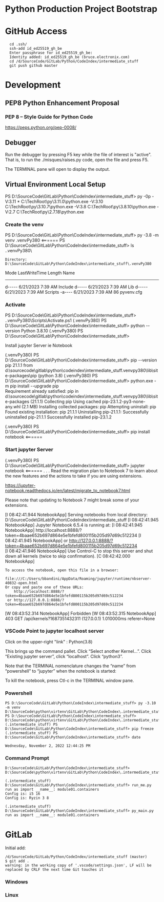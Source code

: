 # Python Production Project Bootstrap

# GitHub Access
```
  cd .ssh/
  ssh-add id_ed25519_gh_be
  Enter passphrase for id_ed25519_gh_be:
  Identity added: id_ed25519_gh_be (bruce.electronix.com)
  cd /d/SourceCode/GitLab/Python/CodeIndex/intermediate_stuff
  git push github master
```

# Development 
## PEP8 Python Enhancement Proposal
### PEP 8 – Style Guide for Python Code
https://peps.python.org/pep-0008/

## Debugger
Run the debugger by pressing F5 key while the file of interest is "active".
That is, to run the ./misques/raises.py code, open the file and press F5.

The TERMINAL pane will open to display the output.

## Virtual Environment Local Setup


PS D:\SourceCode\GitLab\Python\CodeIndex\intermediate_stuff> py -0p
 -V:3.11 *        C:\TechRoot\py\3.11.0\python.exe
 -V:3.10          C:\TechRoot\py\3.10.7\python.exe
 -V:3.8           C:\TechRoot\py\3.8.10\python.exe
 -V:2.7           C:\TechRoot\py\2.7.18\python.exe

### Create the venv
PS D:\SourceCode\GitLab\Python\CodeIndex\intermediate_stuff> py -3.8 -m venv .venvPy380  <======
PS D:\SourceCode\GitLab\Python\CodeIndex\intermediate_stuff> ls .\.venvPy380\


    Directory: D:\SourceCode\GitLab\Python\CodeIndex\intermediate_stuff\.venvPy380


Mode                 LastWriteTime         Length Name
----                 -------------         ------ ----
d-----         6/21/2023   7:39 AM                Include
d-----         6/21/2023   7:39 AM                Lib
d-----         6/21/2023   7:39 AM                Scripts
-a----         6/21/2023   7:39 AM             86 pyvenv.cfg

### Activate
PS D:\SourceCode\GitLab\Python\CodeIndex\intermediate_stuff> .\.venvPy380\Scripts\Activate.ps1
(.venvPy380) PS D:\SourceCode\GitLab\Python\CodeIndex\intermediate_stuff> python --version
Python 3.8.10
(.venvPy380) PS D:\SourceCode\GitLab\Python\CodeIndex\intermediate_stuff>

Install jupyter Server ie Notebook

(.venvPy380) PS D:\SourceCode\GitLab\Python\CodeIndex\intermediate_stuff> pip --version
pip 21.1.1 from d:\sourcecode\gitlab\python\codeindex\intermediate_stuff\.venvpy380\lib\site-packages\pip (python 3.8)
(.venvPy380) PS D:\SourceCode\GitLab\Python\CodeIndex\intermediate_stuff> python.exe -m pip install --upgrade pip   
Requirement already satisfied: pip in d:\sourcecode\gitlab\python\codeindex\intermediate_stuff\.venvpy380\lib\site-packages (21.1.1)
Collecting pip
  Using cached pip-23.1.2-py3-none-any.whl (2.1 MB)
Installing collected packages: pip
  Attempting uninstall: pip
    Found existing installation: pip 21.1.1
    Uninstalling pip-21.1.1:
      Successfully uninstalled pip-21.1.1
Successfully installed pip-23.1.2

(.venvPy380) PS D:\SourceCode\GitLab\Python\CodeIndex\intermediate_stuff> pip install notebook   <======



### Start jupyter Server
(.venvPy380) PS D:\SourceCode\GitLab\Python\CodeIndex\intermediate_stuff> jupyter notebook   <======
.
.
.
Read the migration plan to Notebook 7 to learn about the new features and the actions to take if you are using extensions.

https://jupyter-notebook.readthedocs.io/en/latest/migrate_to_notebook7.html

Please note that updating to Notebook 7 might break some of your extensions.

[I 08:42:41.944 NotebookApp] Serving notebooks from local directory: D:\SourceCode\GitLab\Python\CodeIndex\intermediate_stuff
[I 08:42:41.945 NotebookApp] Jupyter Notebook 6.5.4 is running at:
[I 08:42:41.945 NotebookApp] http://localhost:8888/?token=4baae652b697d864e5e1bfefd800115b205d97d69c512234
[I 08:42:41.945 NotebookApp]  or http://127.0.0.1:8888/?token=4baae652b697d864e5e1bfefd800115b205d97d69c512234      
[I 08:42:41.946 NotebookApp] Use Control-C to stop this server and shut down all kernels (twice to skip confirmation).
[C 08:42:42.000 NotebookApp] 

    To access the notebook, open this file in a browser:
        file:///C:/Users/bbandini/AppData/Roaming/jupyter/runtime/nbserver-40832-open.html
    Or copy and paste one of these URLs:
        http://localhost:8888/?token=4baae652b697d864e5e1bfefd800115b205d97d69c512234
     or http://127.0.0.1:8888/?token=4baae652b697d864e5e1bfefd800115b205d97d69c512234
[W 08:43:52.314 NotebookApp] Forbidden
[W 08:43:52.315 NotebookApp] 403 GET /api/kernels?1687351432311 (127.0.0.1) 1.010000ms referer=None

### VSCode Point to jupyter localhost server
Click on the upper-right "link" : Python(3.8)
 
This brings up the command pallet.  Click “Select another Kernel…”.
Click “Existing jupyter server”, click “localhost”.  Click “python3”.

Note that the TERMINAL nomenclature changes the “name” from “powershell” to “jupyter” when the notebook is started:
 
To kill the notebook, press Ctl-c in the TERMINAL window pane.

### Powershell
```
PS D:\SourceCode\GitLab\Python\CodeIndex\intermediate_stuff> py -3.10 -m venv D:\SourceCode\python\virtenv\GitLab\Python\CodeIndex\.intermediate_stuff
PS D:\SourceCode\GitLab\Python\CodeIndex\intermediate_stuff> D:\SourceCode\python\virtenv\GitLab\Python\CodeIndex\.intermediate_stuff\Scripts\Activate.ps1
(.intermediate_stuff) PS D:\SourceCode\GitLab\Python\CodeIndex\intermediate_stuff> pip freeze
(.intermediate_stuff) PS D:\SourceCode\GitLab\Python\CodeIndex\intermediate_stuff> date

Wednesday, November 2, 2022 12:44:25 PM
```

### Command Prompt
```
D:\SourceCode\GitLab\Python\CodeIndex\intermediate_stuff> D:\SourceCode\python\virtenv\GitLab\Python\CodeIndex\.intermediate_stuff\Scripts\Activate

(.intermediate_stuff) D:\SourceCode\GitLab\Python\CodeIndex\intermediate_stuff> run_me.py
run as import __name__: module01.containers
Config is: i5 16
Config is: Ryzin 3 8

(.intermediate_stuff) D:\SourceCode\GitLab\Python\CodeIndex\intermediate_stuff> py_main.py
run as import __name__: module01.containers
```

# GitLab
Initial add:
```
/d/SourceCode/GitLab/Python/CodeIndex/intermediate_stuff (master)
$ git add .
warning: in the working copy of '.vscode/settings.json', LF will be replaced by CRLF the next time Git touches it
```



### Windows

### Linux

